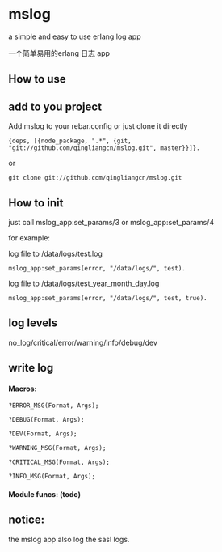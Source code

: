 mslog
=====

a simple and easy to use erlang log app

一个简单易用的erlang 日志 app

How to use
------

## add to you project

Add mslog to your rebar.config or just clone it directly

    {deps, [{node_package, ".*", {git, "git://github.com/qingliangcn/mslog.git", master}}]}.
    
or

    git clone git://github.com/qingliangcn/mslog.git


## How to init

just call mslog_app:set_params/3 or mslog_app:set_params/4

for example:

log file to /data/logs/test.log

    mslog_app:set_params(error, "/data/logs/", test).

log file to /data/logs/test_year_month_day.log

    mslog_app:set_params(error, "/data/logs/", test, true).

## log levels

no_log/critical/error/warning/info/debug/dev

## write log

#### Macros:

    ?ERROR_MSG(Format, Args);
    
    ?DEBUG(Format, Args);
    
    ?DEV(Format, Args);
    
    ?WARNING_MSG(Format, Args);
    
    ?CRITICAL_MSG(Format, Args);
    
    ?INFO_MSG(Format, Args);
    
#### Module funcs: (todo)


## notice: 

the mslog app also log the sasl logs.


